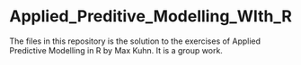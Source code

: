 # Applied_Preditive_Modelling_WIth_R
The files in this repository is the solution to the exercises of Applied Predictive Modelling in R by Max Kuhn. It is a group work.
